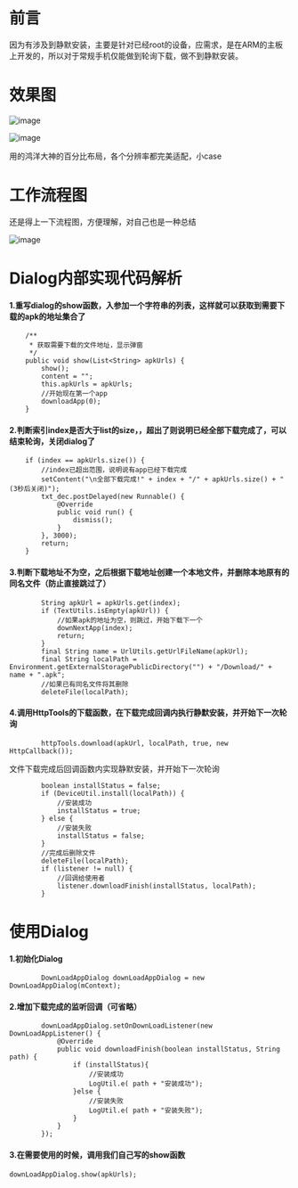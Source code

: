# 前言

因为有涉及到静默安装，主要是针对已经root的设备，应需求，是在ARM的主板上开发的，所以对于常规手机仅能做到轮询下载，做不到静默安装。

# 效果图

![image](https://upload-images.jianshu.io/upload_images/20395467-ffb2cfbd0de88f43.png?imageMogr2/auto-orient/strip%7CimageView2/2/w/1240)

![image](https://upload-images.jianshu.io/upload_images/20395467-a4d97e8e5fd55a59.png?imageMogr2/auto-orient/strip%7CimageView2/2/w/1240)

用的鸿洋大神的百分比布局，各个分辨率都完美适配，小case

# 工作流程图

还是得上一下流程图，方便理解，对自己也是一种总结

![image](https://upload-images.jianshu.io/upload_images/20395467-a030763e85e3a881.png?imageMogr2/auto-orient/strip%7CimageView2/2/w/1240)

# Dialog内部实现代码解析

#### 1.重写dialog的show函数，入参加一个字符串的列表，这样就可以获取到需要下载的apk的地址集合了
```
    /**
     * 获取需要下载的文件地址，显示弹窗
     */
    public void show(List<String> apkUrls) {
        show();
        content = "";
        this.apkUrls = apkUrls;
        //开始现在第一个app
        downloadApp(0);
    }
```

#### 2.判断索引index是否大于list的size，，超出了则说明已经全部下载完成了，可以结束轮询，关闭dialog了
```
    if (index == apkUrls.size()) {
        //index已超出范围，说明说有app已经下载完成
        setContent("\n全部下载完成!" + index + "/" + apkUrls.size() + "(3秒后关闭)");
        txt_dec.postDelayed(new Runnable() {
            @Override
            public void run() {
                dismiss();
            }
        }, 3000);
        return;
    }
```

#### 3.判断下载地址不为空，之后根据下载地址创建一个本地文件，并删除本地原有的同名文件（防止直接跳过了）
```
        String apkUrl = apkUrls.get(index);
        if (TextUtils.isEmpty(apkUrl)) {
            //如果apk的地址为空，则跳过，开始下载下一个
            downNextApp(index);
            return;
        }
        final String name = UrlUtils.getUrlFileName(apkUrl);
        final String localPath = Environment.getExternalStoragePublicDirectory("") + "/Download/" + name + ".apk";
        //如果已有同名文件将其删除
        deleteFile(localPath);
```

#### 4.调用HttpTools的下载函数，在下载完成回调内执行静默安装，并开始下一次轮询
```
        httpTools.download(apkUrl, localPath, true, new HttpCallback());
```
文件下载完成后回调函数内实现静默安装，并开始下一次轮询
```
        boolean installStatus = false;
        if (DeviceUtil.install(localPath)) {
            //安装成功
            installStatus = true;
        } else {
            //安装失败
            installStatus = false;
        }
        //完成后删除文件
        deleteFile(localPath);
        if (listener != null) {
            //回调给使用者
            listener.downloadFinish(installStatus, localPath);
        }
```

# 使用Dialog

#### 1.初始化Dialog
```
        DownLoadAppDialog downLoadAppDialog = new DownLoadAppDialog(mContext);
```
#### 2.增加下载完成的监听回调（可省略）
```
        downLoadAppDialog.setOnDownLoadListener(new DownLoadAppListener() {
            @Override
            public void downloadFinish(boolean installStatus, String path) {
                if (installStatus){
                    //安装成功
                    LogUtil.e( path + "安装成功");
                }else {
                    //安装失败
                    LogUtil.e( path + "安装失败");
                }
            }
        });
```
#### 3.在需要使用的时候，调用我们自己写的show函数
```
downLoadAppDialog.show(apkUrls);
```
